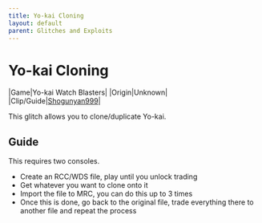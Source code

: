 ```yaml
---
title: Yo-kai Cloning
layout: default
parent: Glitches and Exploits
---
```


# Yo-kai Cloning

|Game|Yo-kai Watch Blasters|
|Origin|Unknown|
|Clip/Guide|[Shogunyan999](https://youtube.com/watch?v=-qEPytrKf0Y)|

This glitch allows you to clone/duplicate Yo-kai.

## Guide

This requires two consoles.

- Create an RCC/WDS file, play until you unlock trading
- Get whatever you want to clone onto it
- Import the file to MRC, you can do this up to 3 times
- Once this is done, go back to the original file, trade everything there to another file and repeat the process
